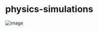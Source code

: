# physics-simulations

![image](https://github.com/user-attachments/assets/32a6dc5d-1615-4e77-bfea-2814ba4361ec)

